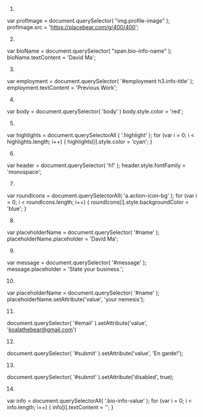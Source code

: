 1.
var profImage = document.querySelector( "img.profile-image" );
profImage.src = 'https://placebear.com/g/400/400';

2.
var bioName = document.querySelector( "span.bio-info-name" );
bioName.textContent = 'David Ma';

3.
var employment = document.querySelector( '#employment h3.info-title' );
employment.textContent = 'Previous Work';

4.
var body = document.querySelector( 'body' )
body.style.color = 'red';

5.
var highlights = document.querySelectorAll ( '.highlight' );
for (var i = 0; i < highlights.length; i++) {
  highlights[i].style.color = 'cyan';
}

6.
var header = document.querySelector( 'h1' );
header.style.fontFamily = 'monospace';

7.
var roundIcons = document.querySelectorAll( 'a.action-icon-bg' );
for (var i = 0; i < roundIcons.length; i++) {
  roundIcons[i].style.backgroundColor = 'blue';
}

8.
var placeholderName = document.querySelector( '#name' );
placeholderName.placeholder = 'David Ma';

9.
var message = document.querySelector( '#message' );
message.placeholder = 'State your business.';

10.
var placeholderName = document.querySelector( '#name' );
placeholderName.setAttribute('value', 'your nemesis');

11.
document.querySelector( '#email' ).setAttribute('value', 'koalathebear@gmail.com')

12.
document.querySelector( '#submit' ).setAttribute('value', 'En garde!');

13.
document.querySelector( '#submit' ).setAttribute('disabled', true);

14.
var info = document.querySelectorAll( '.bio-info-value' );
for (var i = 0; i < info.length; i++) {
  info[i].textContent = '';
}

